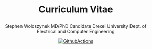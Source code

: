 <h1 align="center">
  <p>Curriculum Vitae</p>
</h1>

<p align="center">
	Stephen Woloszynek
	MD/PhD Candidate
	Drexel University
	Dept. of Electrical and Computer Engineering
</p>

<div align="center">
  <a href="https://github.com/sw1/cv">
    <img alt="GithubActions" src="https://github.com/sw1/cv/workflows/build_latex_docs/badge.svg" />
  </a>
</div>

